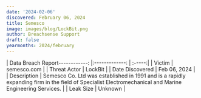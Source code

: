 ```yaml
---
date: '2024-02-06'
discovered: February 06, 2024
title: Semesco
image: images/blog/LockBit.png
author: Breachsense Support
draft: false
yearmonths: 2024/february
---
```


| Data Breach Report------------:     |:-------------:    | :-----:|
| Victim      | semesco.com      | 
| Threat Actor      | LockBit      | 
| Date Discovered      | Feb 06, 2024      | 
| Description      | Semesco Co. Ltd was established in 1991 and is a rapidly expanding firm in the field of Specialist Electromechanical and Marine Engineering Services.      | 
| Leak Size      | Unknown      | 

